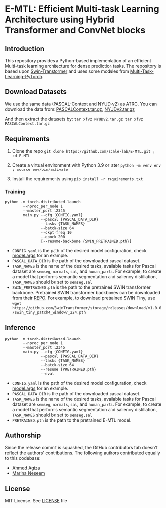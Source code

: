 # E-MTL: Efficient Multi-task Learning Architecture using Hybrid Transformer and ConvNet blocks

## Introduction

This repository provides a Python-based implementation of an efficient Multi-task learning architecture for dense prediction tasks. The repository is based upon [Swin-Transformer](https://github.com/microsoft/Swin-Transformer) and uses some modules from [Multi-Task-Learning-PyTorch](https://github.com/SimonVandenhende/Multi-Task-Learning-PyTorch).

## Download Datasets
We use the same data (PASCAL-Context and NYUD-v2) as ATRC. You can download the data from: [PASCALContext.tar.gz](https://hkustconnect-my.sharepoint.com/personal/hyeae_connect_ust_hk/_layouts/15/onedrive.aspx?id=%2Fpersonal%2Fhyeae%5Fconnect%5Fust%5Fhk%2FDocuments%2Fdataset%2FPASCALContext%2Etar%2Egz&parent=%2Fpersonal%2Fhyeae%5Fconnect%5Fust%5Fhk%2FDocuments%2Fdataset&ga=1), [NYUDv2.tar.gz](https://hkustconnect-my.sharepoint.com/personal/hyeae_connect_ust_hk/_layouts/15/onedrive.aspx?id=%2Fpersonal%2Fhyeae%5Fconnect%5Fust%5Fhk%2FDocuments%2Fdataset%2FNYUDv2%2Etar%2Egz&parent=%2Fpersonal%2Fhyeae%5Fconnect%5Fust%5Fhk%2FDocuments%2Fdataset&ga=1)

And then extract the datasets by:
    ```
    tar xfvz NYUDv2.tar.gz
    tar xfvz PASCALContext.tar.gz
    ```
## Requirements

1. Clone the repo `git clone https://github.com/scale-lab/E-MTL.git ; cd E-MTL`

2. Create a virtual environment with Python 3.9 or later `python -m venv env ; source env/bin/activate`

3. Install the requirements using `pip install -r requirements.txt`

### Training
```
python -m torch.distributed.launch 
        --nproc_per_node 1 
        --master_port 12345 
        main.py --cfg {CONFIG.yaml}
                --pascal {PASCAL_DATA_DIR}
                --tasks {TASK_NAMES} 
                --batch-size 64 
                --ckpt-freq 10
                --epoch 200 
                [--resume-backbone {SWIN_PRETRAINED.pth}]
```
- `CONFIG.yaml` is the path of the desired model configuration, check [model.args](https://github.com/scale-lab/E-MTL/blob/master/configs/swin/swin_tiny_patch4_window7_224.yaml) for an example.
- `PASCAL_DATA_DIR` is the path of the downloaded pascal dataset.
- `TASK_NAMES` is the name of the desired tasks, available tasks for Pascal dataset are `semseg`, `normals`, `sal`, and `human_parts`. For example, to create a model that performs semantic segmentation and saliency distillation, `TASK_NAMES` should be set to `semseg,sal`
- `SWIN_PRETRAINED.pth` is the path to the pretrained SWIN transformer backbone. Pretrained SWIN transformer backbones can be downloaded from their [REPO](https://github.com/microsoft/Swin-Transformer). For example, to download pretrained SWIN Tiny, use `wget https://github.com/SwinTransformer/storage/releases/download/v1.0.0/swin_tiny_patch4_window7_224.pth`

## Inference 
```
python -m torch.distributed.launch 
        --nproc_per_node 1 
        --master_port 12345 
        main.py --cfg {CONFIG.yaml}
                --pascal {PASCAL_DATA_DIR}
                --tasks {TASK_NAMES} 
                --batch-size 64 
                --resume {PRETRAINED.pth}
                --eval
```
- `CONFIG.yaml` is the path of the desired model configuration, check [model.args](https://github.com/scale-lab/E-MTL/blob/master/configs/swin/swin_tiny_patch4_window7_224.yaml) for an example.
- `PASCAL_DATA_DIR` is the path of the downloaded pascal dataset.
- `TASK_NAMES` is the name of the desired tasks, available tasks for Pascal dataset are `semseg`, `normals`, `sal`, and `human_parts`. For example, to create a model that performs semantic segmentation and saliency distillation, `TASK_NAMES` should be set to `semseg,sal`
- `PRETRAINED.pth` is the path to the pretrained E-MTL model.

## Authorship
Since the release commit is squashed, the GitHub contributors tab doesn't reflect the authors' contributions. The following authors contributed equally to this codebase:
- [Ahmed Agiza](https://github.com/ahmed-agiza)
- [Marina Neseem](https://github.com/marina-neseem)

## License
MIT License. See [LICENSE](LICENSE) file
